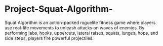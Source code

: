 # Project-Squat-Algorithm-
 Squat Algorithm is an action-packed roguelite fitness game where players use real-life movements to unleash attacks on waves of enemies. By performing jabs, hooks, uppercuts, lateral raises, squats, lunges, hops, and side steps, players fire powerful projectiles.
